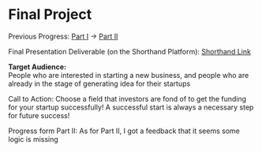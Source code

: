 # Final Project

Previous Progress:
[Part I](/final_project_part1.md) -> [Part II](/final_project_part2.md)

Final Presentation Deliverable (on the Shorthand Platform):
[Shorthand Link](https://carnegiemellon.shorthandstories.com/get-funding-successfully-to-start-a-startup/index.html)

**Target Audience:**  
People who are interested in starting a new business, and people who are already in the stage of generating idea for their startups

Call to Action:
Choose a field that investors are fond of to get the funding for your startup successfully! A successful start is always a necessary step for future success!

Progress form Part II:
As for Part II, I got a feedback that it seems some logic is missing
